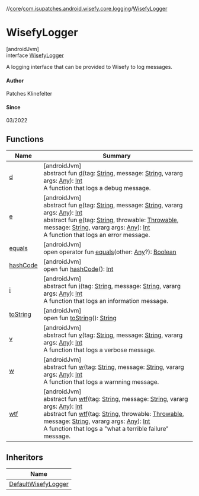 //[core](../../../index.md)/[com.isupatches.android.wisefy.core.logging](../index.md)/[WisefyLogger](index.md)

# WisefyLogger

[androidJvm]\
interface [WisefyLogger](index.md)

A logging interface that can be provided to Wisefy to log messages.

#### Author

Patches Klinefelter

#### Since

03/2022

## Functions

| Name | Summary |
|---|---|
| [d](d.md) | [androidJvm]<br>abstract fun [d](d.md)(tag: [String](https://kotlinlang.org/api/latest/jvm/stdlib/kotlin/-string/index.html), message: [String](https://kotlinlang.org/api/latest/jvm/stdlib/kotlin/-string/index.html), vararg args: [Any](https://kotlinlang.org/api/latest/jvm/stdlib/kotlin/-any/index.html)): [Int](https://kotlinlang.org/api/latest/jvm/stdlib/kotlin/-int/index.html)<br>A function that logs a debug message. |
| [e](e.md) | [androidJvm]<br>abstract fun [e](e.md)(tag: [String](https://kotlinlang.org/api/latest/jvm/stdlib/kotlin/-string/index.html), message: [String](https://kotlinlang.org/api/latest/jvm/stdlib/kotlin/-string/index.html), vararg args: [Any](https://kotlinlang.org/api/latest/jvm/stdlib/kotlin/-any/index.html)): [Int](https://kotlinlang.org/api/latest/jvm/stdlib/kotlin/-int/index.html)<br>abstract fun [e](e.md)(tag: [String](https://kotlinlang.org/api/latest/jvm/stdlib/kotlin/-string/index.html), throwable: [Throwable](https://kotlinlang.org/api/latest/jvm/stdlib/kotlin/-throwable/index.html), message: [String](https://kotlinlang.org/api/latest/jvm/stdlib/kotlin/-string/index.html), vararg args: [Any](https://kotlinlang.org/api/latest/jvm/stdlib/kotlin/-any/index.html)): [Int](https://kotlinlang.org/api/latest/jvm/stdlib/kotlin/-int/index.html)<br>A function that logs an error message. |
| [equals](../../com.isupatches.android.wisefy.core.util/-sdk-util-impl/index.md#585090901%2FFunctions%2F1101426427) | [androidJvm]<br>open operator fun [equals](../../com.isupatches.android.wisefy.core.util/-sdk-util-impl/index.md#585090901%2FFunctions%2F1101426427)(other: [Any](https://kotlinlang.org/api/latest/jvm/stdlib/kotlin/-any/index.html)?): [Boolean](https://kotlinlang.org/api/latest/jvm/stdlib/kotlin/-boolean/index.html) |
| [hashCode](../../com.isupatches.android.wisefy.core.util/-sdk-util-impl/index.md#1794629105%2FFunctions%2F1101426427) | [androidJvm]<br>open fun [hashCode](../../com.isupatches.android.wisefy.core.util/-sdk-util-impl/index.md#1794629105%2FFunctions%2F1101426427)(): [Int](https://kotlinlang.org/api/latest/jvm/stdlib/kotlin/-int/index.html) |
| [i](i.md) | [androidJvm]<br>abstract fun [i](i.md)(tag: [String](https://kotlinlang.org/api/latest/jvm/stdlib/kotlin/-string/index.html), message: [String](https://kotlinlang.org/api/latest/jvm/stdlib/kotlin/-string/index.html), vararg args: [Any](https://kotlinlang.org/api/latest/jvm/stdlib/kotlin/-any/index.html)): [Int](https://kotlinlang.org/api/latest/jvm/stdlib/kotlin/-int/index.html)<br>A function that logs an information message. |
| [toString](../../com.isupatches.android.wisefy.core.util/-sdk-util-impl/index.md#1616463040%2FFunctions%2F1101426427) | [androidJvm]<br>open fun [toString](../../com.isupatches.android.wisefy.core.util/-sdk-util-impl/index.md#1616463040%2FFunctions%2F1101426427)(): [String](https://kotlinlang.org/api/latest/jvm/stdlib/kotlin/-string/index.html) |
| [v](v.md) | [androidJvm]<br>abstract fun [v](v.md)(tag: [String](https://kotlinlang.org/api/latest/jvm/stdlib/kotlin/-string/index.html), message: [String](https://kotlinlang.org/api/latest/jvm/stdlib/kotlin/-string/index.html), vararg args: [Any](https://kotlinlang.org/api/latest/jvm/stdlib/kotlin/-any/index.html)): [Int](https://kotlinlang.org/api/latest/jvm/stdlib/kotlin/-int/index.html)<br>A function that logs a verbose message. |
| [w](w.md) | [androidJvm]<br>abstract fun [w](w.md)(tag: [String](https://kotlinlang.org/api/latest/jvm/stdlib/kotlin/-string/index.html), message: [String](https://kotlinlang.org/api/latest/jvm/stdlib/kotlin/-string/index.html), vararg args: [Any](https://kotlinlang.org/api/latest/jvm/stdlib/kotlin/-any/index.html)): [Int](https://kotlinlang.org/api/latest/jvm/stdlib/kotlin/-int/index.html)<br>A function that logs a warnning message. |
| [wtf](wtf.md) | [androidJvm]<br>abstract fun [wtf](wtf.md)(tag: [String](https://kotlinlang.org/api/latest/jvm/stdlib/kotlin/-string/index.html), message: [String](https://kotlinlang.org/api/latest/jvm/stdlib/kotlin/-string/index.html), vararg args: [Any](https://kotlinlang.org/api/latest/jvm/stdlib/kotlin/-any/index.html)): [Int](https://kotlinlang.org/api/latest/jvm/stdlib/kotlin/-int/index.html)<br>abstract fun [wtf](wtf.md)(tag: [String](https://kotlinlang.org/api/latest/jvm/stdlib/kotlin/-string/index.html), throwable: [Throwable](https://kotlinlang.org/api/latest/jvm/stdlib/kotlin/-throwable/index.html), message: [String](https://kotlinlang.org/api/latest/jvm/stdlib/kotlin/-string/index.html), vararg args: [Any](https://kotlinlang.org/api/latest/jvm/stdlib/kotlin/-any/index.html)): [Int](https://kotlinlang.org/api/latest/jvm/stdlib/kotlin/-int/index.html)<br>A function that logs a &quot;what a terrible failure&quot; message. |

## Inheritors

| Name |
|---|
| [DefaultWisefyLogger](../-default-wisefy-logger/index.md) |
